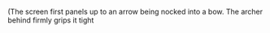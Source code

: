 (The screen first panels up to an arrow being nocked into a bow. The archer behind firmly grips it tight